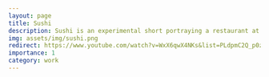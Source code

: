 ```yaml
---
layout: page
title: Sushi
description: Sushi is an experimental short portraying a restaurant at lunch hour.
img: assets/img/sushi.png
redirect: https://www.youtube.com/watch?v=WxX6qwX4NKs&list=PLdpmC2Q_p0zTnXGFJ0d88_vr6PvIhcTAY&index=6
importance: 1
category: work
---
```

